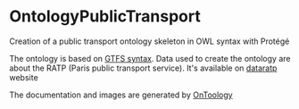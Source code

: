 # OntologyPublicTransport
Creation of a public transport ontology skeleton in OWL syntax with Protégé

The ontology is based on [GTFS syntax](https://developers.google.com/transit/gtfs/reference).
Data used to create the ontology are about the RATP (Paris public transport service). It's available on [dataratp](http://dataratp.opendatasoft.com/explore/dataset/offre-transport-de-la-ratp-format-gtfs/) website

The documentation and images are generated by [OnToology](http://ontoology.linkeddata.es/)
